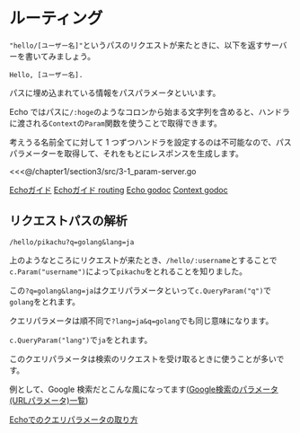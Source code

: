 # ルーティング

`"hello/[ユーザー名]"`というパスのリクエストが来たときに、以下を返すサーバーを書いてみましょう。

```
Hello, [ユーザー名].
```


パスに埋め込まれている情報をパスパラメータといいます。

Echo ではパスに`/:hoge`のようなコロンから始まる文字列を含めると、ハンドラに渡される`Context`の`Param`関数を使うことで取得できます。

考えうる名前全てに対して 1 つずつハンドラを設定するのは不可能なので、パスパラメーターを取得して、それをもとにレスポンスを生成します。

<<<@/chapter1/section3/src/3-1_param-server.go

[Echoガイド](https://echo.labstack.com/guide)
[Echoガイド routing](https://echo.labstack.com/guide/routing)
[Echo godoc](https://pkg.go.dev/github.com/labstack/echo/v4)
[Context godoc](https://golang.org/pkg/context/)

## リクエストパスの解析
```
/hello/pikachu?q=golang&lang=ja
```

上のようなところにリクエストが来たとき、`/hello/:username`とすることで`c.Param("username")`によって`pikachu`をとれることを知りました。

この`?q=golang&lang=ja`はクエリパラメータといって`c.QueryParam("q")`で`golang`をとれます。

クエリパラメータは順不同で`?lang=ja&q=golang`でも同じ意味になります。

`c.QueryParam("lang")`で`ja`をとれます。

このクエリパラメータは検索のリクエストを受け取るときに使うことが多いです。

例として、Google 検索だとこんな風になってます([Google検索のパラメータ(URLパラメータ)一覧](http://www13.plala.or.jp/bigdata/google.html))

[Echoでのクエリパラメータの取り方](https://echo.labstack.com/guide/request#query-parameters-1)
